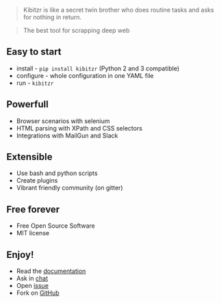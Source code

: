 > Kibitzr is like a secret twin brother who does routine tasks and asks for nothing in return.

> The best tool for scrapping deep web


## Easy to start
* install - `pip install kibitzr` (Python 2 and 3 compatible)
* configure - whole configuration in one YAML file
* run - `kibitzr`

## Powerfull
* Browser scenarios with selenium
* HTML parsing with XPath and CSS selectors
* Integrations with MailGun and Slack

## Extensible
* Use bash and python scripts
* Create plugins
* Vibrant friendly community (on gitter)

## Free forever
* Free Open Source Software
* MIT license

## Enjoy!
* Read the [documentation](https://kibitzr.readthedocs.org)
* Ask in [chat](https://gitter.im/kibitzr/Lobby)
* Open [issue](https://github.com/kibitzr/kibitzr/issues/)
* Fork on [GitHub](https://github.com/kibitzr/kibitzr)

